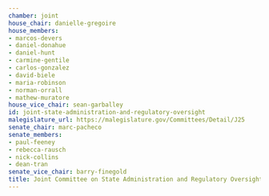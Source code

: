 ```yaml
---
chamber: joint
house_chair: danielle-gregoire
house_members:
- marcos-devers
- daniel-donahue
- daniel-hunt
- carmine-gentile
- carlos-gonzalez
- david-biele
- maria-robinson
- norman-orrall
- mathew-muratore
house_vice_chair: sean-garballey
id: joint-state-administration-and-regulatory-oversight
malegislature_url: https://malegislature.gov/Committees/Detail/J25
senate_chair: marc-pacheco
senate_members:
- paul-feeney
- rebecca-rausch
- nick-collins
- dean-tran
senate_vice_chair: barry-finegold
title: Joint Committee on State Administration and Regulatory Oversight
---
```

